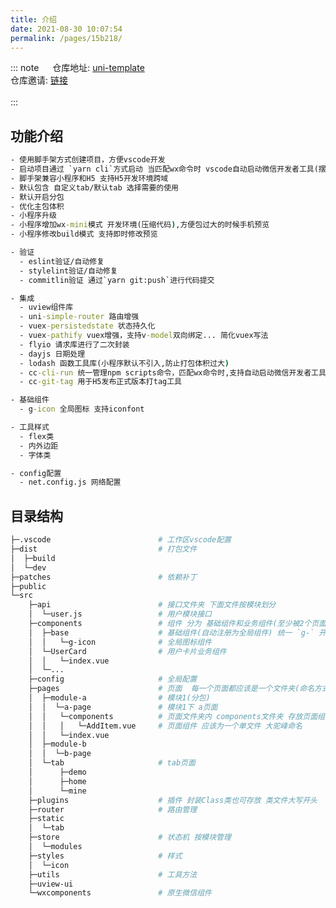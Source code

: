 ```yaml
---
title: 介绍
date: 2021-08-30 10:07:54
permalink: /pages/15b218/
---
```


::: note &emsp;
仓库地址: [uni-template](https://e.gitee.com/tianli-web-developer/projects/276016/repos/tianli-web-developer/uni-app-template/sources)  </br>
仓库邀请: [链接](https://gitee.com/tianli-web-developer?invite=14d472c2f28406a467eb3bdf91735936ee0905ccb66407c18e7cde0b62298f89d243c2e46f3678cd47952deb5166e5df31a153d918ea49b0)  
<br/>
:::

## 功能介绍 <Badge text="必读" type="error" vertical="top"/>

```cmd {2,4,18-20,23-25}
- 使用脚手架方式创建项目，方便vscode开发
- 启动项目通过 `yarn cli`方式启动 当匹配wx命令时 vscode自动启动微信开发者工具(摆脱HBuilder)
- 脚手架兼容小程序和H5 支持H5开发环境跨域
- 默认包含 自定义tab/默认tab 选择需要的使用
- 默认开启分包
- 优化主包体积
- 小程序升级
- 小程序增加wx-mini模式 开发环境(压缩代码),方便包过大的时候手机预览
- 小程序修改build模式 支持即时修改预览

- 验证
  - eslint验证/自动修复
  - stylelint验证/自动修复
  - commitlin验证 通过`yarn git:push`进行代码提交

- 集成
  - uview组件库
  - uni-simple-router 路由增强
  - vuex-persistedstate 状态持久化
  - vuex-pathify vuex增强，支持v-model双向绑定... 简化vuex写法
  - flyio 请求库进行了二次封装
  - dayjs 日期处理
  - lodash 函数工具库(小程序默认不引入,防止打包体积过大)
  - cc-cli-run 统一管理npm scripts命令，匹配wx命令时,支持自动启动微信开发者工具
  - cc-git-tag 用于H5发布正式版本打tag工具

- 基础组件
  - g-icon 全局图标 支持iconfont

- 工具样式
  - flex类
  - 内外边距
  - 字体类

- config配置
  - net.config.js 网络配置
```

## 目录结构 <Badge text="必读" type="error" vertical="top"/>

```sh
├─.vscode                        # 工作区vscode配置
├─dist                           # 打包文件
│  ├─build
│  └─dev
├─patches                        # 依赖补丁
├─public
└─src
    ├─api                        # 接口文件夹 下面文件按模块划分
    │  └─user.js                 # 用户模块接口
    ├─components                 # 组件 分为 基础组件和业务组件(至少被2个页面用到的组件,大驼峰)
    │  ├─base                    # 基础组件(自动注册为全局组件) 统一 `g-` 开头
    │  │   └─g-icon              # 全局图标组件
    │  └─UserCard                # 用户卡片业务组件
    │  │   └─index.vue
    │  └─...
    ├─config                     # 全局配置
    ├─pages                      # 页面  每一个页面都应该是一个文件夹(命名方式中划线)
    │  ├─module-a                # 模块1(分包)
    │  │  └─a-page               # 模块1下 a页面
    │  │   └─components          # 页面文件夹内 components文件夹 存放页面组件
    │  │   │   └─AddItem.vue     # 页面组件 应该为一个单文件 大驼峰命名
    │  │   └─index.vue
    │  ├─module-b
    │  │  └─b-page
    │  └─tab                     # tab页面
    │      ├─demo
    │      ├─home
    │      └─mine
    ├─plugins                    # 插件 封装Class类也可存放 类文件大写开头
    ├─router                     # 路由管理
    ├─static
    │  └─tab
    ├─store                      # 状态机 按模块管理
    │  └─modules
    ├─styles                     # 样式
    │  └─icon
    ├─utils                      # 工具方法
    ├─uview-ui
    └─wxcomponents               # 原生微信组件
```
